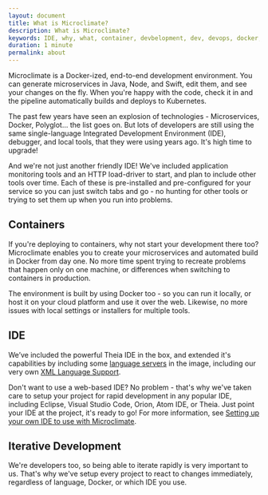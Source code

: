 ```yaml
---
layout: document
title: What is Microclimate?
description: What is Microclimate?
keywords: IDE, why, what, container, devbelopment, dev, devops, docker, editor, ide, fast, pipeline, rapid
duration: 1 minute
permalink: about
---
```


Microclimate is a Docker-ized, end-to-end development environment. You can generate microservices in Java, Node, and Swift, edit them, and see your changes on the fly. When you're happy with the code, check it in and the pipeline automatically builds and deploys to Kubernetes.

The past few years have seen an explosion of technologies - Microservices, Docker, Polyglot... the list goes on. But lots of developers are still using the same single-language Integrated Development Environment (IDE), debugger, and local tools, that they were using years ago. It's high time to upgrade!

And we're not just another friendly IDE! We've included application monitoring tools and an HTTP load-driver to start, and plan to include other tools over time. Each of these is pre-installed and pre-configured for your service so you can just switch tabs and go - no hunting for other tools or trying to set them up when you run into problems.


## Containers

If you're deploying to containers, why not start your development there too? Microclimate enables you to create your microservices and automated build in Docker from day one. No more time spent trying to recreate problems that happen only on one machine, or differences when switching to containers in production.

The environment is built by using Docker too - so you can run it locally, or host it on your cloud platform and use it over the web. Likewise, no more issues with local settings or installers for multiple tools.


## IDE

We’ve included the powerful Theia IDE in the box, and extended it's capabilities by including some [language servers](http://langserver.org) in the image,  including our very own [XML Language Support](https://marketplace.visualstudio.com/items?itemName=IBM.XMLLanguageSupport).

Don't want to use a web-based IDE? No problem - that's why we've taken care to setup your project for rapid development in any popular IDE, including Eclipse, Visual Studio Code, Orion, Atom IDE, or Theia. Just point your IDE at the project, it's ready to go! For more information, see [Setting up your own IDE to use with Microclimate](./setting-own-ide).


## Iterative Development

We're developers too, so being able to iterate rapidly is very important to us. That's why we've setup every project to react to changes immediately, regardless of language, Docker, or which IDE you use.

